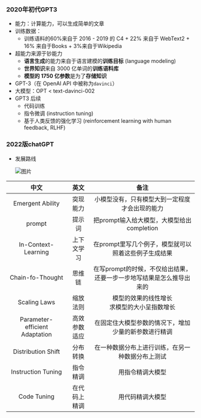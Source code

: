 ### 2020年初代GPT3

* 能力：计算能力，可以生成简单的文章
* 训练数据： 
  * 训练语料的60%来自于 2016 - 2019 的 C4 + 22% 来自于 WebText2 + 16% 来自于Books + 3%来自于Wikipedia
* 超能力来源于钞能力
  * **语言生成**的能力来自于语言建模的**训练目标** (language modeling)
  * **世界知识**来自 3000 亿单词的**训练语料库**
  * **模型的 1750 亿参数**是为了**存储知识**
* GPT-3（在 OpenAI API 中被称为`davinci`）
* 大模型：OPT  <  text-davinci-002 
* GPT3 后续
  * 代码训练
  * 指令微调 (instruction tuning) 
  * 基于人类反馈的强化学习 (reinforcement learning with human feedback, RLHF) 

### 2022版chatGPT

* 发展路线

  ![图片](https://mmbiz.qpic.cn/mmbiz_jpg/AzuXfeINxjWPjV0hQpVtx7k6jicicLyKOTrPgky42qmTdddR8JiaxIC6y6K1gLBxOIWxV8L1W3Ujba6icOKURib03ibQ/640?wx_fmt=jpeg&wxfrom=5&wx_lazy=1&wx_co=1)

|中文|英文|备注|
| :------: | :--: | :------: |
|Emergent Ability|突现能力|小模型没有，只有模型大到一定程度才会出现的能力|
|prompt|提示词|把prompt输入给大模型，大模型给出completion|
|In-Context-Learning|上下文学习|在prompt里写几个例子，模型就可以照着这些例子生成结果|
|Chain-fo-Thought|思维链|在写prompt的时候，不仅给出结果，还要一步一步地写结果是怎么推导出来的|
|Scaling Laws|缩放法则|模型的效果的线性增长<br/>求模型的大小呈指数增长|
|Parameter-efficient Adaptation|高效参数适应|在固定住大模型参数的情况下，增加少量的新参数进行精调|
|Distribution Shift|分布转换|在一种数据分布上进行训练，在另一种数据分布上测试|
|Instruction Tuning|指令精调|用指令精调大模型|
|Code Tuning|在代码上精调|用代码精调大模型|